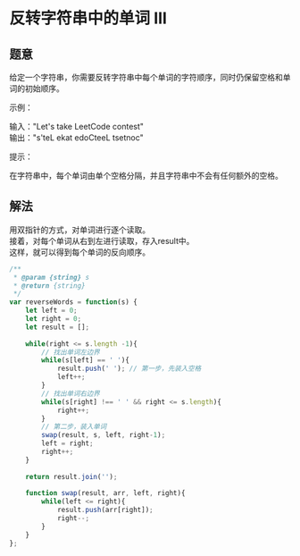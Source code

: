 # 反转字符串中的单词 III

## 题意

给定一个字符串，你需要反转字符串中每个单词的字符顺序，同时仍保留空格和单词的初始顺序。


示例：  

输入："Let's take LeetCode contest"  
输出："s'teL ekat edoCteeL tsetnoc"  
 

提示：  

在字符串中，每个单词由单个空格分隔，并且字符串中不会有任何额外的空格。  


## 解法

用双指针的方式，对单词进行逐个读取。  
接着，对每个单词从右到左进行读取，存入result中。  
这样，就可以得到每个单词的反向顺序。  

```js
/**
 * @param {string} s
 * @return {string}
 */
var reverseWords = function(s) {
    let left = 0;
    let right = 0;
    let result = [];
 
    while(right <= s.length -1){
        // 找出单词左边界
        while(s[left] == ' '){
            result.push(' '); // 第一步，先装入空格
            left++;
        }
        // 找出单词右边界
        while(s[right] !== ' ' && right <= s.length){
            right++;
        }
        // 第二步，装入单词
        swap(result, s, left, right-1);
        left = right;
        right++;
    }
 
    return result.join('');
 
    function swap(result, arr, left, right){
        while(left <= right){
            result.push(arr[right]);
            right--;
        }
    }
};
```
